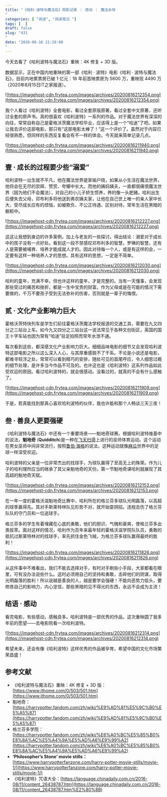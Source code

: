 ```yaml
---
title: "《哈利·波特与魔法石》观影记录 ｜ 感动 ｜ 魔法永恒"
categories: [ "阅读", "阅读笔记 "]
tags: [  ]
draft: false
slug: "431"
date: "2020-08-16 21:28:00"
---
```


今天去看了《哈利波特与魔法石》重映：4K 修复 + 3D 版。

数据显示，正在中国内地重映的第一部《哈利 · 波特》电影《哈利 · 波特与魔法石》，目前内地累票房已破 1 亿元：18 年前首映票房为 5600 万，重映现 4490 万（2020年8月15日IT之家报道）。

![https://imagehost-cdn.frytea.com/images/archives/20200816212354.png](https://imagehost-cdn.frytea.com/images/archives/20200816212354.png)

我个人看过《哈利波特》全套电影，看过全套原版原著，看过全套中文原著，还听过全套的原声书。真的很喜欢《哈利波特》一系列的作品。对于魔法世界有深深的向往，常常自称自己是霍格沃茨魔法学校毕业，应该得上是一个“哈迷”了吧。如果让我去评价这部电影，那只有“这部电影太棒了！”这一个评价了。虽然对于内容已经很熟悉，但同样的东西反复看会有不一样的体会。今天就来简单记录几点。

![https://imagehost-cdn.frytea.com/images/archives/20200816211940.png](https://imagehost-cdn.frytea.com/images/archives/20200816211940.png)

## 壹 · 成长的过程要少些“溺爱”

哈利波特一出生就不平凡，他在魔法世界是家喻户晓，如果从小生活在魔法世界，他将会在无尽的崇拜、赞赏、夸耀中长大。而他的姨妈姨夫，一直都很痛恨魔法世界（因为他们不会魔法），对自己的小儿子娇生惯养，养的像一头肥猪。哈利出生后便失去父母，邓布利多将他送到弗农姨夫家，让他在自己世上唯一的亲人家中长大，受尽成长应有的烦恼，如被欺负、不公正待遇、区别对待，常年生活在黑暗的橱柜中。

![https://imagehost-cdn.frytea.com/images/archives/20200816212227.png](https://imagehost-cdn.frytea.com/images/archives/20200816212227.png)

这这让我想到身边的许多案例，加上与老友的一些探讨。得出结论：溺爱对于成长中的孩子没有一点好处。看到这一段不禁感叹邓布利多的智慧，罗琳的智慧，还有人是需要被哺育、培养才能成就人才的。因此对待每一个人，或是有这样的会，一定要有这样一种培养人才的思想。具有这样的思想，一定是不简单。

![https://imagehost-cdn.frytea.com/images/archives/20200816212030.png](https://imagehost-cdn.frytea.com/images/archives/20200816212030.png)

哈利的童年，充满不幸。但也许这样的童年，才是完整的。当有一天懂事，会发现那些受过的痛苦和挫折，都是一生中宝贵的财富。作为父母或是在可能的情况下需要做的，千万不要孩子受到无法弥补的伤害，否则就是一辈子的悔恨。

## 贰 · 文化产业影响力巨大

霍格沃茨特快列车是学生们前往霍格沃茨魔法学校报道的交通工具，需要在九又四分之三站台上车。如今九又四分之三站台这一说法常见于各种文创街区，英国的国王十字车站也因为常有“哈迷”驻足拍照而常年水泄不通。

每次看到这些，都深感文化产业影响力巨大。细细品味电影的细节又会发现哈利波特这部电影之所以这么深入人心，与其厚重感脱不了干系。不论是小说还是电影，都难寻轻浮之处，常常可以看到精巧的安排，随处可见的首尾呼应，令人细思过瘾的细节处理，是许多当今作品不可及的。也许这也是《哈利波特》这系列作品如此受欢迎的原因。看过哈利波特的，就会很感动。没看过的，就真的不会有什么感触了。

![https://imagehost-cdn.frytea.com/images/archives/20200816211909.png](https://imagehost-cdn.frytea.com/images/archives/20200816211909.png)

于是，若真能找到那真心喜欢哈利波特的伙伴，我也许能和那个人畅谈三天三夜！

## 叁 · 善良人更要强硬

《哈利波特与魔法石》中还有一个重要场景——魁地奇球赛。根据哈利波特维基中的说法，**魁地奇** (**Quidditch**)是一种在[飞天扫帚](https://harrypotter.fandom.com/zh/wiki/%E9%A3%9E%E5%A4%A9%E6%89%AB%E5%B8%9A)上进行的巫师体育运动。这个运动在男女巫师中间非常流行，按照[鲁伯·海格](https://harrypotter.fandom.com/zh/wiki/%E9%B2%81%E4%BC%AF%C2%B7%E6%B5%B7%E6%A0%BC)的说法，这种运动就像[麻瓜](https://harrypotter.fandom.com/zh/wiki/%E9%BA%BB%E7%93%9C)世界中的足球一样深受欢迎。

哈利波特的父亲是一位非常杰出的找球手，为球队赢得了至高无上的殊荣。作为儿子的哈利理所应当的继承了其父亲魁地奇的天份。第一节魁地奇课哈利就展现了其高超的魁地奇天赋。

![https://imagehost-cdn.frytea.com/images/archives/20200816212153.png](https://imagehost-cdn.frytea.com/images/archives/20200816212153.png)

在一年一度的霍格沃滋魁地奇比赛中，哈利所在的格兰芬多球队光明磊落，以高超的球季赢得先。其对手斯莱特林队见形势不对，就开始耍阴招。违规击伤了格兰芬队队的守门员和一位追球手。

格兰芬多的学生有着埋藏在心底的勇敢，他们的胆识、气魄和豪爽，使格兰芬多出类拔萃。面对这样的情况，哈利作为百年来最年轻的霍格沃滋学院队队员，勇敢的抵抗过斯莱特林对的找球手，率先抓住金色飞贼，为格兰芬多球队赢得最终的胜利！

![https://imagehost-cdn.frytea.com/images/archives/20200816211826.png](https://imagehost-cdn.frytea.com/images/archives/20200816211826.png)

从这件事中不难看出，我们不能去选择对手，有时对手刷些小手段，大家都看在眼里，可有没办法说些什么。这时必须用自己的坚持和勇敢，击碎他们的阴谋，取得光明磊落的胜利！所以说越是善良的人，越是要学会强硬！不能向恶势力低头，要修炼自己的影响力，内心坚信，那些黑暗的见不得光的东西，永远不会成为主流！

## 结语 · 感动

看完电影，有些感动，感触良多。哈利波特是一部优秀的作品，这次重映圆了我多年前的愿望——去电影院看一次哈利波特。

![https://imagehost-cdn.frytea.com/images/archives/20200816212314.png](https://imagehost-cdn.frytea.com/images/archives/20200816212314.png)

希望未来，还会有像《哈利波特》这样优秀的作品被孕育，希望中国的文化市场繁荣昌盛！

## 参考文献

- 《哈利波特与魔法石》重映：4K 修复 + 3D 版：[https://www.ithome.com/0/503/501.htm](https://www.ithome.com/0/503/501.htm)
- 魁地奇：[https://harrypotter.fandom.com/zh/wiki/%E9%AD%81%E5%9C%B0%E5%A5%87](https://harrypotter.fandom.com/zh/wiki/%E9%AD%81%E5%9C%B0%E5%A5%87)
- 格兰芬多学院：[https://harrypotter.fandom.com/zh/wiki/%E6%A0%BC%E5%85%B0%E8%8A%AC%E5%A4%9A%E5%AD%A6%E9%99%A2](https://harrypotter.fandom.com/zh/wiki/%E6%A0%BC%E5%85%B0%E8%8A%AC%E5%A4%9A%E5%AD%A6%E9%99%A2)
- **‘Philosopher’s Stone’ movie stills：**[https://www.harrypotterfanzone.com/harry-potter-movie-stills/movie-1/](https://www.harrypotterfanzone.com/harry-potter-movie-stills/movie-1/)
- 《哈利波特》咒语大全：[https://language.chinadaily.com.cn/2016-08/11/content_26438787.htm](https://language.chinadaily.com.cn/2016-08/11/content_26438787.htm%E2%80%8B)